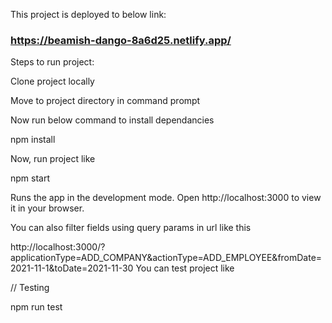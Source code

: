 This project is deployed to below link:

### https://beamish-dango-8a6d25.netlify.app/

Steps to run project:

Clone project locally

Move to project directory in command prompt

Now run below command to install dependancies

npm install

Now, run project like

npm start

Runs the app in the development mode.
Open http://localhost:3000 to view it in your browser.

You can also filter fields using query params in url like this

http://localhost:3000/?applicationType=ADD_COMPANY&actionType=ADD_EMPLOYEE&fromDate=2021-11-1&toDate=2021-11-30
You can test project like

// Testing

npm run test
